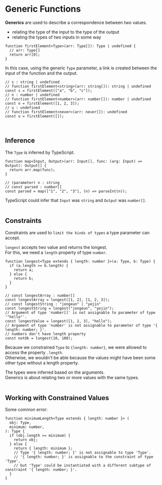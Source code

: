 # Generic Functions

**Generics** are used to describe a correspondence between two values.  
- relating the type of the input to the type of the output
- relating the types of two inputs in some way

```JS
function firstElement<Type>(arr: Type[]): Type | undefined {
  // arr: Type[]
  return arr[0];
}
```

In this case, using the generic `Type` parameter, 
a link is created between the input of the function and the output.  
```JS
// s : string | undefined
// function firstElement<string>(arr: string[]): string | undefined
const s = firstElement(["a", "b", "c"]);
// n : number | undefined
// function firstElement<number>(arr: number[]): number | undefined
const n = firstElement([1, 2, 3]);
// u : undefined
// function firstElement<never>(arr: never[]): undefined
const u = firstElement([]);
```
<br/>

## Inference
The `Type` is inferred by TypeScript.  

```JS
function map<Input, Output>(arr: Input[], func: (arg: Input) => Output): Output[] {
  return arr.map(func);
}

// (parameter) n : string
// const parsed : number[]
const parsed = map(["1", "2", "3"], (n) => parseInt(n));
```
TypeScript could infer that `Input` was `string` and `Output` was `number[]`.  
<br/>

## Constraints
Constraints are used to `limit the kinds of types` a type parameter can accept.  

`longest` accepts two value and returns the longest.  
For this, we need a `length` property of type `number`.  
```JS
function longest<Type extends { length: number }>(a: Type, b: Type) {
  if (a.length >= b.length) {
    return a;
  } else {
    return b;
  }
}

// const longestArray : number[]
const longestArray = longest([1, 2], [1, 2, 3]);
// const longestString : "jongeun" | "yejin"
const longestString = longest("jongeun", "yejin");
// Argument of type 'number[]' is not assignable to parameter of type '"hello"'.
const longestValue = longest([1, 2, 3], "hello");
// Argument of type 'number' is not assignable to parameter of type '{ length: number; }'.
// numbers don't have length property
const notOk = longest(10, 100);
```

Because we constrained `Type` to `{length: number}`, we were allowed to access the property `.length`.  
Otherwise, we wouldn't be able because the values might have been some other type without a length property.  

The types were inferred based on the arguments.  
Generics is about relating two or more values with the same types.  
<br/>

## Working with Constrained Values
Some common error:  
```JS
function minimumLength<Type extends { length: number }> (
  obj: Type, 
  minimum: number,
): Type {
  if (obj.length >= minimum) {
    return obj;
  } else {
    return { length: minimum };
    // Type '{ length: number; }' is not assignable to type 'Type'.
    // '{ length: number; }' is assignable to the constraint of type 'Type',
    // but 'Type' could be instantiated with a different subtype of constraint '{ length: number; }'.
  }
}
```

